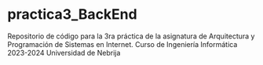 # practica3_BackEnd
Repositorio de código para la 3ra práctica de la asignatura de Arquitectura y Programación de Sistemas en Internet. Curso de Ingeniería Informática 2023-2024 Universidad de Nebrija
